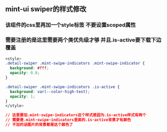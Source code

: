 ## mint-ui swiper的样式修改


### 该组件的css里再加一个style标签 不要设置scoped属性
### 需要注册的是这里需要两个类优先级才够 并且.is-active要下载下边覆盖
```css
<style>
.detail-swiper .mint-swipe-indicators .mint-swipe-indicator {
  background: #fff;
  opacity: 0.8;
}

.detail-swiper .mint-swipe-indicators .is-active {
  background: var(--color-high-text);
  opacity: 1;
}
</style>

// 这里要加.mint-swipe-indicators这个样式是因为.is-active样式有两个 
// 需要是.mint-swipe-indicators里面的.is-active背景才有颜色 
// 不加的话图片的背景都是这个颜色了
```